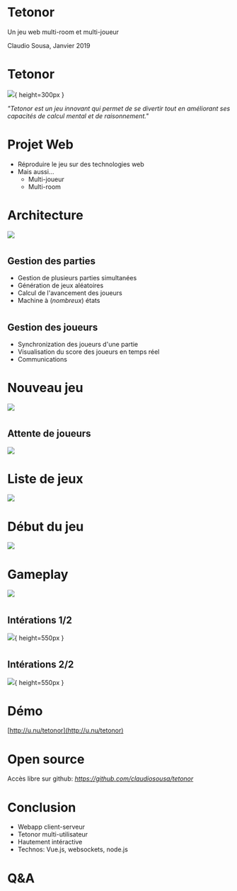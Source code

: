 # Tetonor

Un jeu web multi-room et multi-joueur

Claudio Sousa, Janvier 2019

# Tetonor

![](img/tetonor.jpg){ height=300px }

_"Tetonor est un jeu innovant qui permet de se divertir tout en améliorant ses capacités de calcul mental et de raisonnement."_

# Projet Web

-   Réproduire le jeu sur des technologies web
-   Mais aussi...
    -   Multi-joueur
    -   Multi-room

# Architecture

![](img/technologies.png)

#

## Gestion des parties

-   Gestion de plusieurs parties simultanées
-   Génération de jeux aléatoires
-   Calcul de l'avancement des joueurs
-   Machine à (_nombreux_) états

#

## Gestion des joueurs

-   Synchronization des joueurs d'une partie
-   Visualisation du score des joueurs en temps réel
-   Communications

# Nouveau jeu

![](../report/img/new_party.png)

#

## Attente de joueurs

![](../report/img/waiting_players.png)

# Liste de jeux

![](../report/img/list_of_parties.png)

# Début du jeu

![](../report/img/new_game.png)

# Gameplay

![](../report/img/game.png)

#

## Intérations 1/2

![](img/Interactions_1.jpg){ height=550px }

#

## Intérations 2/2

![](img/Interactions_2.jpg){ height=550px }

# Démo

[http://u.nu/tetonor](http://u.nu/tetonor)

# Open source

Accès libre sur github:
_https://github.com/claudiosousa/tetonor_

# Conclusion

-   Webapp client-serveur
-   Tetonor multi-utilisateur
-   Hautement intéractive
-   Technos: Vue.js, websockets, node.js

# Q&A
